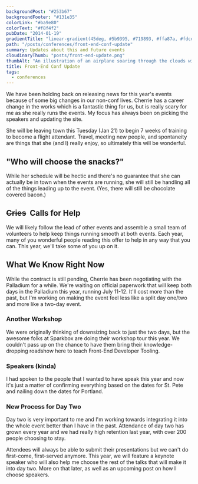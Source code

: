 ```yaml
---
backgroundPost: "#253b67"
backgroundFooter: "#131e35"
colorLink: "#ba9e80"
colorText: "#f8f4f2"
pubDate: "2014-01-19"
gradientTitle: "linear-gradient(45deg, #5b9395, #719893, #ffa87a, #fdcda8)"
path: "/posts/conferences/front-end-conf-update"
summary: Updates about this and future events
cloudinaryThumb: "posts/front-end-update.png"
thumbAlt: "An illustration of an airplane soaring through the clouds with a beautiful sunset in the background, in the style of a classic airline advertisement, viewed from a top-down perspective --v 5 --ar 3:2"
title: Front-End Conf Update
tags:
  - conferences
---
```


We have been holding back on releasing news for this year's events because of some big changes in our non-conf lives. Cherrie has a career change in the works which is a fantastic thing for us, but is really scary for me as she really runs the events. My focus has always been on picking the speakers and updating the site.

She will be leaving town this Tuesday (Jan 21) to begin 7 weeks of training to become a flight attendant. Travel, meeting new people, and spontaneity are things that she (and I) really enjoy, so ultimately this will be wonderful.

## "Who will choose the snacks?"

While her schedule will be hectic and there's no guarantee that she can actually be in town when the events are running, she will still be handling all of the things leading up to the event. (Yes, there will still be chocolate covered bacon.)

## <strike>Cries</strike>  Calls for Help

We will likely follow the lead of other events and assemble a small team of volunteers to help keep things running smooth at both events. Each year, many of you wonderful people reading this offer to help in any way that you can. This year, we'll take some of you up on it.

## What We Know Right Now

While the contract is still pending, Cherrie has been negotiating with the Palladium for a while. We're waiting on official paperwork that will keep both days in the Palladium this year, running July 11-12\. It'll cost more than the past, but I'm working on making the event feel less like a split day one/two and more like a two-day event.

### Another Workshop

We were originally thinking of downsizing back to just the two days, but the awesome folks at Sparkbox are doing their workshop tour this year. We couldn't pass up on the chance to have them bring their knowledge-dropping roadshow here to teach Front-End Developer Tooling.

### Speakers (kinda)

I had spoken to the people that I wanted to have speak this year and now it's just a matter of confirming everything based on the dates for St. Pete and nailing down the dates for Portland.

### New Process for Day Two

Day two is very important to me and I'm working towards integrating it into the whole event better than I have in the past. Attendance of day two has grown every year and we had really high retention last year, with over 200 people choosing to stay.

Attendees will always be able to submit their presentations but we can't do first-come, first-served anymore. This year, we will feature a keynote speaker who will also help me choose the rest of the talks that will make it into day two. More on that later, as well as an upcoming post on how I choose speakers.
